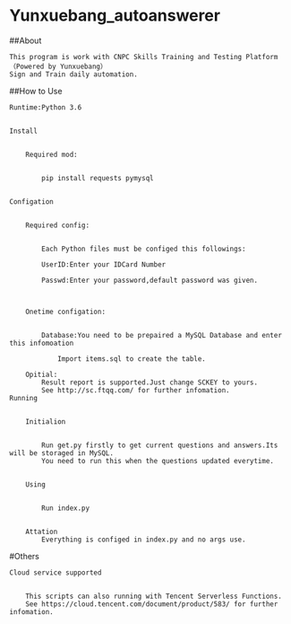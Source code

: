 # Yunxuebang_autoanswerer


##About


	This program is work with CNPC Skills Training and Testing Platform （Powered by Yunxuebang）
	Sign and Train daily automation.
	
	
##How to Use


	Runtime:Python 3.6
	
	
	Install
	
	
		Required mod:
		
		
			pip install requests pymysql
			
			
	Configation
	
	
		Required config:
		
		
			Each Python files must be configed this followings:
			
			UserID:Enter your IDCard Number
			
			Passwd:Enter your password,default password was given.
			
			
			
		Onetime configation:
			
			
			Database:You need to be prepaired a MySQL Database and enter this infomoation
			
				Import items.sql to create the table.
				
		Opitial:
			Result report is supported.Just change SCKEY to yours.
			See http://sc.ftqq.com/ for further infomation.
	Running
	
	
		Initialion
		
		
			Run get.py firstly to get current questions and answers.Its will be storaged in MySQL.
			You need to run this when the questions updated everytime.
			
			
		Using
		
		
			Run index.py
			
			
		Attation
			Everything is configed in index.py and no args use.
			
#Others

	Cloud service supported
	
	
		This scripts can also running with Tencent Serverless Functions. 
		See https://cloud.tencent.com/document/product/583/ for further infomation.
		
			
